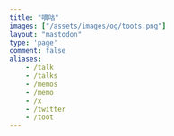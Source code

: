 ```yaml
---
title: "嘀咕"
images: ["/assets/images/og/toots.png"]
layout: "mastodon"
type: 'page'
comment: false
aliases:
    - /talk
    - /talks
    - /memos
    - /memo
    - /x
    - /twitter
    - /toot
---
```

